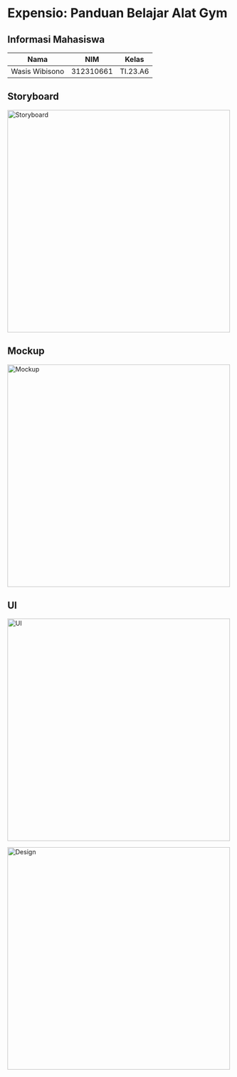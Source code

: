 # Expensio: Panduan Belajar Alat Gym

## Informasi Mahasiswa

| Nama                      | NIM          | Kelas              | 
|---------------------------|--------------|--------------------|
| Wasis Wibisono            | 312310661    | TI.23.A6  | 



## Storyboard
<p>
    <img src="doc/Storyboard.png" alt="Storyboard" width="500">
</p>

## Mockup
<p>
    <img src="doc/Mockup.png" alt="Mockup" width="500">
</p>

## UI
<p>
    <img src="doc/UI.png" alt="UI" width="500">
</p>

<p>
    <img src="doc/design.png" alt="Design" width="500">
</p>


 

